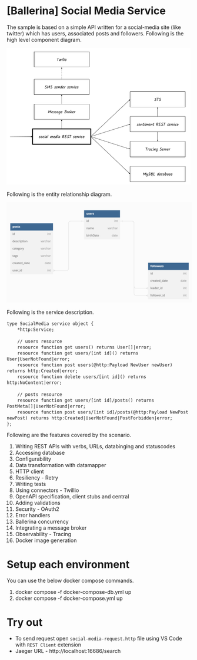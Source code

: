 # [Ballerina] Social Media Service

The sample is based on a simple API written for a social-media site (like twitter) which has users, associated posts and followers. Following is the high level component diagram.

<img src="diagram.png" alt="drawing" width='500'/>

Following is the entity relationship diagram.

<img src="er.png" alt="drawing" width='700'/>

Following is the service description.

```ballerina
type SocialMedia service object {
    *http:Service;

    // users resource
    resource function get users() returns User[]|error;
    resource function get users/[int id]() returns User|UserNotFound|error;
    resource function post users(@http:Payload NewUser newUser) returns http:Created|error;
    resource function delete users/[int id]() returns http:NoContent|error;

    // posts resource
    resource function get users/[int id]/posts() returns PostMeta[]|UserNotFound|error;
    resource function post users/[int id]/posts(@http:Payload NewPost newPost) returns http:Created|UserNotFound|PostForbidden|error;
};
```

Following are the features covered by the scenario.

1. Writing REST APIs with verbs, URLs, databinging and statuscodes
2. Accessing database
3. Configurability
4. Data transformation with datamapper
5. HTTP client
6. Resiliency - Retry
7. Writing tests
8. Using connectors - Twillio
9. OpenAPI specification, client stubs and central
10. Adding validations
11. Security - OAuth2
12. Error handlers
13. Ballerina concurrency
14. Integrating a message broker
15. Observability - Tracing
16. Docker image generation

# Setup each environment

You can use the below docker compose commands.
1. docker compose -f docker-compose-db.yml up
2. docker compose -f docker-compose.yml up

# Try out
- To send request open `social-media-request.http` file using VS Code with `REST Client` extension
- Jaeger URL - http://localhost:16686/search
